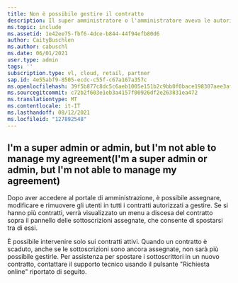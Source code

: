 ```yaml
---
title: Non è possibile gestire il contratto
description: Il super amministratore o l'amministratore aveva le autorizzazioni per gestire il contratto, ma non può più accedervi perché il contratto è scaduto.
ms.topic: include
ms.assetid: 1e42ee75-fbf6-4dce-b844-44f94efb80d6
author: CaityBuschlen
ms.author: cabuschl
ms.date: 06/01/2021
user.type: admin
tags: ''
subscription.type: vl, cloud, retail, partner
sap.id: 4e55abf9-8505-ecdc-c55f-c67a167a357c
ms.openlocfilehash: 39f5b877c8dc5c6aeb1005e151b2c9bb0f0bace198307aee3af32352d37de43c
ms.sourcegitcommit: c72b2f603e1eb3a4157f00926df2e263831ea472
ms.translationtype: MT
ms.contentlocale: it-IT
ms.lasthandoff: 08/12/2021
ms.locfileid: "127892548"
---
```

## <a name="im-a-super-admin-or-admin-but-im-not-able-to-manage-my-agreement"></a>I'm a super admin or admin, but I'm not able to manage my agreement(I'm a super admin or admin, but I'm not able to manage my agreement)

Dopo aver accedere al portale di amministrazione, è possibile assegnare, modificare e rimuovere gli utenti in tutti i contratti autorizzati a gestire. Se si hanno più contratti, verrà visualizzato un menu a discesa del contratto sopra il pannello delle sottoscrizioni assegnate, che consente di spostarsi tra di essi. 

È possibile intervenire solo sui contratti attivi. Quando un contratto è scaduto, anche se le sottoscrizioni sono ancora assegnate, non sarà più possibile gestirle. Per assistenza per spostare i sottoscrittori in un nuovo contratto, contattare il supporto tecnico usando il pulsante "Richiesta online" riportato di seguito. 
